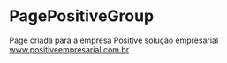 # PagePositiveGroup
Page criada para a empresa Positive solução empresarial
www.positiveempresarial.com.br
